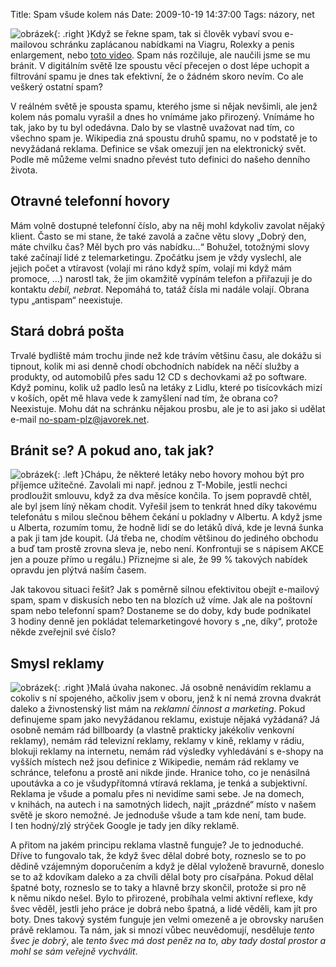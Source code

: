 Title: Spam všude kolem nás
Date: 2009-10-19 14:37:00
Tags: názory, net

![obrázek]({static}/images/118.jpg){: .right }Když se řekne spam, tak si člověk vybaví svou e-mailovou schránku zaplácanou nabídkami na Viagru, Rolexky a penis enlargement, nebo [toto video](http://www.youtube.com/watch?v=anwy2MPT5RE). Spam nás rozčiluje, ale naučili jsme se mu bránit. V digitálním světě lze spoustu věcí přecejen o dost lépe uchopit a filtrování spamu je dnes tak efektivní, že o žádném skoro nevím. Co ale veškerý ostatní spam?

V reálném světě je spousta spamu, kterého jsme si nějak nevšimli, ale jenž kolem nás pomalu vyrašil a dnes ho vnímáme jako přirozený. Vnímáme ho tak, jako by tu byl odedávna. Dalo by se vlastně uvažovat nad tím, co všechno spam je. Wikipedia zná spoustu druhů spamu, no v podstatě je to nevyžádaná reklama. Definice se však omezují jen na elektronický svět. Podle mě můžeme velmi snadno převést tuto definici do našeho denního života.

## Otravné telefonní hovory

Mám volně dostupné telefonní číslo, aby na něj mohl kdykoliv zavolat nějaký klient. Často se mi stane, že také zavolá a začne větu slovy „Dobrý den, máte chvilku čas? Měl bych pro vás nabídku…“ Bohužel, totožnými slovy také začínají lidé z telemarketingu. Zpočátku jsem je vždy vyslechl, ale jejich počet a vtíravost (volají mi ráno když spím, volají mi když mám promoce, …) narostl tak, že jim okamžitě vypínám telefon a přiřazuji je do kontaktu *debil, nebrat*. Nepomáhá to, tatáž čísla mi nadále volají. Obrana typu „antispam“ neexistuje.

## Stará dobrá pošta

Trvalé bydliště mám trochu jinde než kde trávím většinu času, ale dokážu si tipnout, kolik mi asi denně chodí obchodních nabídek na něčí služby a produkty, od automobilů přes sadu 12 CD s dechovkami až po software. Když pominu, kolik už padlo lesů na letáky z Lidlu, které po tisícovkách mizí v koších, opět mě hlava vede k zamyšlení nad tím, že obrana co? Neexistuje. Mohu dát na schránku nějakou prosbu, ale je to asi jako si udělat e-mail [no-spam-plz@javorek.net](mailto:no-spam-plz@javorek.net).

## Bránit se? A pokud ano, tak jak?

![obrázek]({static}/images/119.jpg){: .left }Chápu, že některé letáky nebo hovory mohou být pro příjemce užitečné. Zavolali mi např. jednou z T-Mobile, jestli nechci prodloužit smlouvu, když za dva měsíce končila. To jsem popravdě chtěl, ale byl jsem líný někam chodit. Vyřešil jsem to tenkrát hned díky takovému telefonátu s milou slečnou během čekání u pokladny v Albertu. A když jsme u Alberta, rozumím tomu, že hodně lidí se do letáků dívá, kde je levná šunka a pak ji tam jde koupit. (Já třeba ne, chodím většinou do jediného obchodu a buď tam prostě zrovna sleva je, nebo není. Konfrontuji se s nápisem AKCE jen a pouze přímo u regálu.) Přiznejme si ale, že 99 % takových nabídek opravdu jen plýtvá naším časem.

Jak takovou situaci řešit? Jak s poměrně silnou efektivitou obejít e-mailový spam, spam v diskusích nebo ten na blozích už víme. Jak ale na poštovní spam nebo telefonní spam? Dostaneme se do doby, kdy bude podnikatel 3 hodiny denně jen pokládat telemarketingové hovory s „ne, díky“, protože někde zveřejnil své číslo?

## Smysl reklamy

![obrázek]({static}/images/120.jpg){: .right }Malá úvaha nakonec. Já osobně nenávidím reklamu a cokoliv s ní spojeného, ačkoliv jsem v oboru, jenž k ní nemá zrovna dvakrát daleko a živnostenský list mám na *reklamní činnost a marketing*. Pokud definujeme spam jako nevyžádanou reklamu, existuje nějaká vyžádaná? Já osobně nemám rád billboardy (a vlastně prakticky jakékoliv venkovní reklamy), nemám rád televizní reklamy, reklamy v kině, reklamy v rádiu, blokuji reklamy na internetu, nemám rád výsledky vyhledávání s e-shopy na vyšších místech než jsou definice z Wikipedie, nemám rád reklamy ve schránce, telefonu a prostě ani nikde jinde. Hranice toho, co je nenásilná upoutávka a co je všudypřítomná vtíravá reklama, je tenká a subjektivní. Reklama je všude a pomalu přes ni nevidíme sami sebe. Je na domech, v knihách, na autech i na samotných lidech, najít „prázdné“ místo v našem světě je skoro nemožné. Je jednoduše všude a tam kde není, tam bude. I ten hodný/zlý strýček Google je tady jen díky reklamě.

A přitom na jakém principu reklama vlastně funguje? Je to jednoduché. Dříve to fungovalo tak, že když švec dělal dobré boty, rozneslo se to po dědině vzájemným doporučením a když je dělal vyloženě bravurně, doneslo se to až kdovíkam daleko a za chvíli dělal boty pro císařpána. Pokud dělal špatné boty, rozneslo se to taky a hlavně brzy skončil, protože si pro ně k němu nikdo nešel. Bylo to přirozené, probíhala velmi aktivní reflexe, kdy švec věděl, jestli jeho práce je dobrá nebo špatná, a lidé věděli, kam jít pro boty. Dnes takový systém funguje jen velmi omezeně a je obrovsky narušen právě reklamou. Ta nám, jak si mnozí vůbec neuvědomují, nesděluje *tento švec je dobrý*, ale *tento švec má dost peněz na to, aby tady dostal prostor a mohl se sám veřejně vychválit*.
